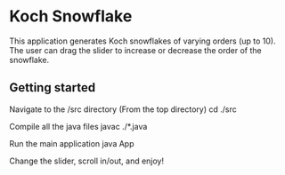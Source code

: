 # Koch Snowflake

This application generates Koch snowflakes of varying orders (up to 10). The user can drag the slider to increase or decrease the order of the snowflake.

## Getting started
Navigate to the /src directory
(From the top directory)
cd ./src

Compile all the java files
javac ./*.java

Run the main application 
java App

Change the slider, scroll in/out, and enjoy!
